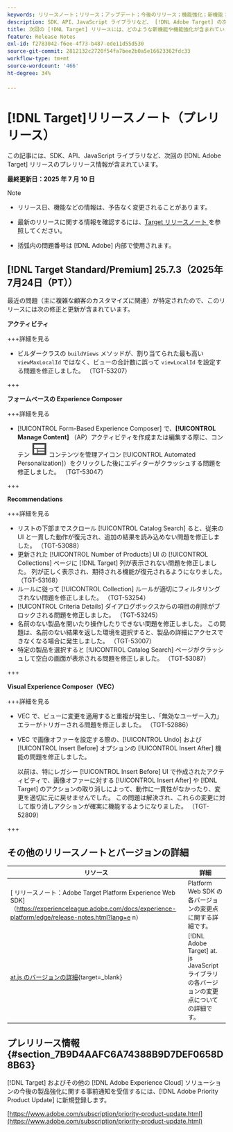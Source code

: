 ```yaml
---
keywords: リリースノート；リリース；アップデート；今後のリリース；機能強化；新機能；修正；アップデート；プレリリース；早期アクセス
description: SDK、API、JavaScript ライブラリなど、 [!DNL Adobe Target] の次回のリリースに含まれている新機能、機能強化および修正について説明します。
title: 次回の [!DNL Target] リリースには、どのような新機能や機能強化が含まれていますか？
feature: Release Notes
exl-id: f2783042-f6ee-4f73-b487-ede11d55d530
source-git-commit: 2812132c2720f54fa7bee2b0a5e16623362fdc33
workflow-type: tm+mt
source-wordcount: '466'
ht-degree: 34%

---
```


# [!DNL Target]リリースノート（プレリリース）

この記事には、SDK、API、JavaScript ライブラリなど、次回の [!DNL Adobe Target] リリースのプレリリース情報が含まれています。

**最終更新日：2025 年 7 月 10 日**

>[!NOTE]
>
>* リリース日、機能などの情報は、予告なく変更されることがあります。
>
>* 最新のリリースに関する情報を確認するには、[Target リリースノート ](release-notes.md) を参照してください。
>
>* 括弧内の問題番号は [!DNL Adobe] 内部で使用されます。

## [!DNL Target Standard/Premium] 25.7.3（2025年7月24日（PT））

最近の問題（主に複雑な顧客のカスタマイズに関連）が特定されたので、このリリースには次の修正と更新が含まれています。

**アクティビティ**

+++詳細を見る
* ビルダークラスの `buildViews` メソッドが、割り当てられた最も高い `viewMaxLocalId` ではなく、ビューの合計数に誤って `viewLocalId` を設定する問題を修正しました。 （TGT-53207）

+++

**フォームベースの Experience Composer**

+++詳細を見る
* [!UICONTROL Form-Based Experience Composer] で、**[!UICONTROL Manage Content]** （AP）アクティビティを作成または編集する際に、コンテン ![ アイコン（](/help/main/assets/icons/Experience.svg) コンテンツを管理アイコン [!UICONTROL Automated Personalization]）をクリックした後にエディターがクラッシュする問題を修正しました。 （TGT-53047）

+++

**Recommendations**

+++詳細を見る
* リストの下部までスクロール [!UICONTROL Catalog Search] ると、従来の UI と一貫した動作が復元され、追加の結果を読み込めない問題を修正しました。 （TGT-53088）
* 更新された [!UICONTROL Number of Products] UI の [!UICONTROL Collections] ページに [!DNL Target] 列が表示されない問題を修正しました。 列が正しく表示され、期待される機能が復元されるようになりました。 （TGT-53168）
* ルールに従って [!UICONTROL Collection] ルールが適切にフィルタリングされない問題を修正しました。 （TGT-53254）
* [!UICONTROL Criteria Details] ダイアログボックスからの項目の削除がブロックされる問題を修正しました。 （TGT-53245）
* 名前のない製品を開いたり操作したりできない問題を修正しました。 この問題は、名前のない結果を返した環境を選択すると、製品の詳細にアクセスできなくなる場合に発生しました。 （TGT-53007）
* 特定の製品を選択すると [!UICONTROL Catalog Search] ページがクラッシュして空白の画面が表示される問題を修正しました。 （TGT-53087）

+++

**Visual Experience Composer（VEC）**

+++詳細を見る

* VEC で、ビューに変更を適用すると重複が発生し、「無効なユーザー入力」エラーがトリガーされる問題を修正しました。 （TGT-52886）
* VEC で画像オファーを設定する際の、[!UICONTROL Undo] および [!UICONTROL Insert Before] オプションの [!UICONTROL Insert After] 機能の問題を修正しました。

  以前は、特にレガシー [!UICONTROL Insert Before] UI で作成されたアクティビティで、画像オファーに対する [!UICONTROL Insert After] や [!DNL Target] のアクションの取り消しによって、動作に一貫性がなかったり、変更を適切に元に戻せませんでした。 この問題は解決され、これらの変更に対して取り消しアクションが確実に機能するようになりました。 （TGT-52809）

+++

## その他のリリースノートとバージョンの詳細

| リソース | 詳細 |
|--- |--- |
| [ リリースノート：Adobe Target Platform Experience Web SDK] （https://experienceleague.adobe.com/docs/experience-platform/edge/release-notes.html?lang=e n） | Platform Web SDK の各バージョンの変更点に関する詳細です。 |
| [at.js のバージョンの詳細](https://experienceleague.adobe.com/docs/target-dev/developer/client-side/at-js-implementation/target-atjs-versions.html?lang=ja){target=_blank} | [!DNL Adobe Target] at. js JavaScript ライブラリの各バージョンの変更点についての詳細です。 |

## プレリリース情報 {#section_7B9D4AAFC6A74388B9D7DEF0658D8B63}

[!DNL Target] およびその他の [!DNL Adobe Experience Cloud] ソリューションの今後の製品強化に関する事前通知を受信するには、[!DNL Adobe Priority Product Update] に新規登録します。

[https://www.adobe.com/subscription/priority-product-update.html](https://www.adobe.com/subscription/priority-product-update.html)
